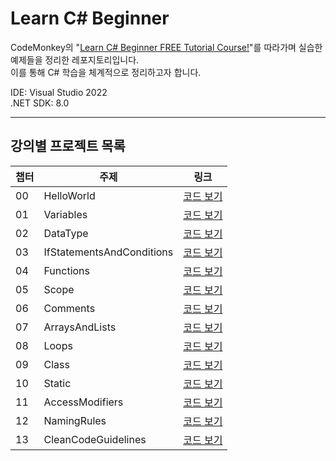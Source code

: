 # Learn C# Beginner

CodeMonkey의 "[Learn C# Beginner FREE Tutorial Course!](https://www.youtube.com/watch?v=pReR6Z9rK-o&list=PLzDRvYVwl53vxdAPq8OznBAdjf0eeiipT&index=6)"를 따라가며 실습한 예제들을 정리한 레포지토리입니다.  
이를 통해 C# 학습을 체계적으로 정리하고자 합니다.  

IDE: Visual Studio 2022  
.NET SDK: 8.0  

---

## 강의별 프로젝트 목록

| 챕터 | 주제 | 링크 |
|-------|------|------|
| 00 | HelloWorld | [코드 보기](https://github.com/junseobma/learn-csharp-beginner/blob/main/00-HelloWorld/HelloWorld/Program.cs) |
| 01 | Variables | [코드 보기](https://github.com/junseobma/learn-csharp-beginner/blob/main/01-Variables/Variables/Program.cs) |
| 02 | DataType | [코드 보기](https://github.com/junseobma/learn-csharp-beginner/blob/main/02-DataType/DataType/Program.cs) |
| 03 | IfStatementsAndConditions | [코드 보기](https://github.com/junseobma/learn-csharp-beginner/blob/main/03-IfStatementsAndConditions/IfStatementsAndConditions/Program.cs) |
| 04 | Functions | [코드 보기](https://github.com/junseobma/learn-csharp-beginner/blob/main/04-Functions/Functions/Program.cs) |
| 05 | Scope | [코드 보기](https://github.com/junseobma/learn-csharp-beginner/blob/main/05-Scope/Scope/Program.cs) |
| 06 | Comments | [코드 보기](https://github.com/junseobma/learn-csharp-beginner/blob/main/06-Comments/Comments/Program.cs) |
| 07 | ArraysAndLists | [코드 보기](https://github.com/junseobma/learn-csharp-beginner/blob/main/07-ArraysAndLists/ArraysAndLists/Program.cs) |
| 08 | Loops | [코드 보기](https://github.com/junseobma/learn-csharp-beginner/blob/main/08-Loops/Loops/Program.cs) |
| 09 | Class | [코드 보기](https://github.com/junseobma/learn-csharp-beginner/blob/main/09-Class/Class/Program.cs) |
| 10 | Static | [코드 보기](https://github.com/junseobma/learn-csharp-beginner/blob/main/10-Static/Static/Program.cs) |
| 11 | AccessModifiers | [코드 보기](https://github.com/junseobma/learn-csharp-beginner/blob/main/11-AccessModifiers/AccessModifiers/Program.cs) |
| 12 | NamingRules | [코드 보기](https://github.com/junseobma/learn-csharp-beginner/blob/main/12-NamingRules/NamingRules/Program.cs) |
| 13 | CleanCodeGuidelines | [코드 보기](https://github.com/junseobma/learn-csharp-beginner/blob/main/13-CleanCodeGuidelines/CleanCodeGuidelines/Program.cs) |
